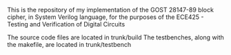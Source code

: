 This is the repository of my implementation of the GOST 28147-89 block cipher, in System Verilog language, for the purposes of the ECE425 - Testing and Verification of Digital Circuits

The source code files are located in trunk/build
The testbenches, along with the makefile, are located in trunk/testbench
